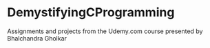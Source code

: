 # DemystifyingCProgramming
Assignments and projects from the Udemy.com course presented by Bhalchandra Gholkar
